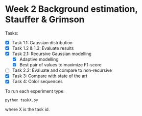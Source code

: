 # Week 2 Background estimation, Stauffer & Grimson

Tasks:

- [x] Task 1.1: Gaussian distribution 
- [x] Task 1.2 & 1.3: Evaluate results
- [x] Task 2.1: Recursive Gaussian modelling
  - [x] Adaptive modelling
  - [x] Best pair of values to maximize F1-score
- [ ] Task 2.2: Evaluate and compare to non-recursive
- [x] Task 3: Compare with state of the art
- [x] Task 4: Color sequences

To run each experiment type:

    python taskX.py 
  
where X is the task id.
